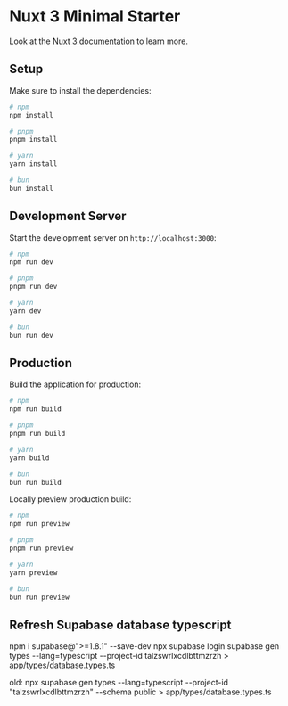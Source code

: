 # Nuxt 3 Minimal Starter

Look at the [Nuxt 3 documentation](https://nuxt.com/docs/getting-started/introduction) to learn more.

## Setup

Make sure to install the dependencies:

```bash
# npm
npm install

# pnpm
pnpm install

# yarn
yarn install

# bun
bun install
```

## Development Server

Start the development server on `http://localhost:3000`:

```bash
# npm
npm run dev

# pnpm
pnpm run dev

# yarn
yarn dev

# bun
bun run dev
```

## Production

Build the application for production:

```bash
# npm
npm run build

# pnpm
pnpm run build

# yarn
yarn build

# bun
bun run build
```

Locally preview production build:

```bash
# npm
npm run preview

# pnpm
pnpm run preview

# yarn
yarn preview

# bun
bun run preview
```

## Refresh Supabase database typescript
npm i supabase@">=1.8.1" --save-dev
npx supabase login
supabase gen types --lang=typescript --project-id talzswrlxcdlbttmzrzh > app/types/database.types.ts

old:
npx supabase gen types --lang=typescript --project-id "talzswrlxcdlbttmzrzh" --schema public > app/types/database.types.ts


